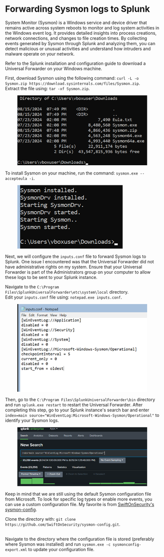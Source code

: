# Forwarding Sysmon logs to Splunk

System Monitor (Sysmon) is a Windows service and device driver that remains active across system reboots to monitor and log system activities in the Windows event log. It provides detailed insights into process creations, network connections, and changes to file creation times. By collecting events generated by Sysmon through Splunk and analyzing them, you can detect malicious or unusual activities and understand how intruders and malware operate on your network.

Refer to the Splunk installation and configuration guide to download a Universal Forwarder on your Windows machine.

First, download Sysmon using the following command: `curl -L -o Sysmon.zip https://download.sysinternals.com/files/Sysmon.zip`.\
Extract the file using: `tar -xf Sysmon.zip`.

<figure><img src="../../.gitbook/assets/image (8) (1) (1) (1).png" alt=""><figcaption></figcaption></figure>

To install Sysmon on your machine, run the command: `sysmon.exe --accepteula -i`.

<figure><img src="../../.gitbook/assets/image (9) (1) (1) (1).png" alt=""><figcaption></figcaption></figure>

Next, we will configure the `inputs.conf` file to forward Sysmon logs to Splunk. One issue I encountered was that the Universal Forwarder did not have administrative rights on my system. Ensure that your Universal Forwarder is part of the Administrators group on your computer to allow these logs to be sent to your Splunk instance.

Navigate to the `C:\Program Files\SplunkUniversalForwarder\etc\system\local` directory.\
Edit your `inputs.conf` file using: `notepad.exe inputs.conf`.

<figure><img src="../../.gitbook/assets/image (10) (1) (1) (1).png" alt=""><figcaption></figcaption></figure>

Then, go to the `C:\Program Files\SplunkUniversalForwarder\bin` directory and run `splunk.exe restart` to restart the Universal Forwarder. After completing this step, go to your Splunk instance's search bar and enter `index=main source="WinEventLog:Microsoft-Windows-Sysmon/Operational"` to identify your Sysmon logs.

<figure><img src="../../.gitbook/assets/image (23).png" alt=""><figcaption></figcaption></figure>

Keep in mind that we are still using the default Sysmon configuration file from Microsoft. To look for specific log types or enable more events, you can use a custom configuration file. My favorite is from [SwiftOnSecurity's sysmon-config](https://github.com/SwiftOnSecurity/sysmon-config).

Clone the directory with: `git clone https://github.com/SwiftOnSecurity/sysmon-config.git`.

\
Navigate to the directory where the configuration file is stored (preferably where Sysmon was installed) and run `sysmon.exe -c sysmonconfig-export.xml` to update your configuration file.
